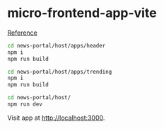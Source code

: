 # micro-frontend-app-vite

[Reference](https://dev.to/mairouche/setup-a-micro-frontend-architecture-in-15min-with-vite-4pbg)

```bash
cd news-portal/host/apps/header
npm i
npm run build
```

```bash
cd news-portal/host/apps/trending
npm i
npm run build
```

```bash
cd news-portal/host/
npm run dev
```

Visit app at [http://localhost:3000](http://localhost:3000).
